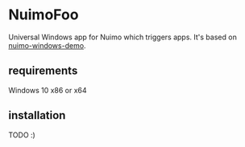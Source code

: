 # NuimoFoo

Universal Windows app for Nuimo which triggers apps. It's based on [nuimo-windows-demo](https://github.com/getsenic/nuimo-windows-demo).

## requirements
 Windows 10 x86 or x64

## installation
 TODO :)

